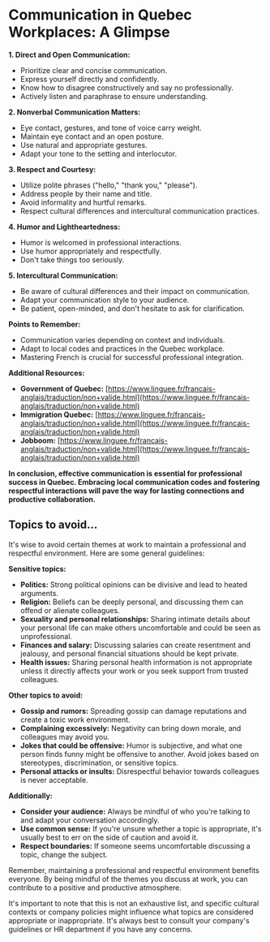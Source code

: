 # Communication in Quebec Workplaces: A Glimpse

**1. Direct and Open Communication:**

* Prioritize clear and concise communication.
* Express yourself directly and confidently.
* Know how to disagree constructively and say no professionally.
* Actively listen and paraphrase to ensure understanding.

**2. Nonverbal Communication Matters:**

* Eye contact, gestures, and tone of voice carry weight.
* Maintain eye contact and an open posture.
* Use natural and appropriate gestures.
* Adapt your tone to the setting and interlocutor.

**3. Respect and Courtesy:**

* Utilize polite phrases ("hello," "thank you," "please").
* Address people by their name and title.
* Avoid informality and hurtful remarks.
* Respect cultural differences and intercultural communication practices.

**4. Humor and Lightheartedness:**

* Humor is welcomed in professional interactions.
* Use humor appropriately and respectfully.
* Don't take things too seriously.

**5. Intercultural Communication:**

* Be aware of cultural differences and their impact on communication.
* Adapt your communication style to your audience.
* Be patient, open-minded, and don't hesitate to ask for clarification.

**Points to Remember:**

* Communication varies depending on context and individuals.
* Adapt to local codes and practices in the Quebec workplace.
* Mastering French is crucial for successful professional integration.

**Additional Resources:**

* **Government of Quebec:** [https://www.linguee.fr/francais-anglais/traduction/non+valide.html](https://www.linguee.fr/francais-anglais/traduction/non+valide.html)
* **Immigration Quebec:** [https://www.linguee.fr/francais-anglais/traduction/non+valide.html](https://www.linguee.fr/francais-anglais/traduction/non+valide.html)
* **Jobboom:** [https://www.linguee.fr/francais-anglais/traduction/non+valide.html](https://www.linguee.fr/francais-anglais/traduction/non+valide.html)

**In conclusion, effective communication is essential for professional success in Quebec. Embracing local communication codes and fostering respectful interactions will pave the way for lasting connections and productive collaboration.**

## Topics to avoid...

It's wise to avoid certain themes at work to maintain a professional and respectful environment. Here are some general guidelines:

**Sensitive topics:**

* **Politics:** Strong political opinions can be divisive and lead to heated arguments.
* **Religion:** Beliefs can be deeply personal, and discussing them can offend or alienate colleagues.
* **Sexuality and personal relationships:** Sharing intimate details about your personal life can make others uncomfortable and could be seen as unprofessional.
* **Finances and salary:** Discussing salaries can create resentment and jealousy, and personal financial situations should be kept private.
* **Health issues:** Sharing personal health information is not appropriate unless it directly affects your work or you seek support from trusted colleagues.

**Other topics to avoid:**

* **Gossip and rumors:** Spreading gossip can damage reputations and create a toxic work environment.
* **Complaining excessively:** Negativity can bring down morale, and colleagues may avoid you.
* **Jokes that could be offensive:** Humor is subjective, and what one person finds funny might be offensive to another. Avoid jokes based on stereotypes, discrimination, or sensitive topics.
* **Personal attacks or insults:** Disrespectful behavior towards colleagues is never acceptable.

**Additionally:**

* **Consider your audience:** Always be mindful of who you're talking to and adapt your conversation accordingly.
* **Use common sense:** If you're unsure whether a topic is appropriate, it's usually best to err on the side of caution and avoid it.
* **Respect boundaries:** If someone seems uncomfortable discussing a topic, change the subject.

Remember, maintaining a professional and respectful environment benefits everyone. By being mindful of the themes you discuss at work, you can contribute to a positive and productive atmosphere.

It's important to note that this is not an exhaustive list, and specific cultural contexts or company policies might influence what topics are considered appropriate or inappropriate. It's always best to consult your company's guidelines or HR department if you have any concerns.

